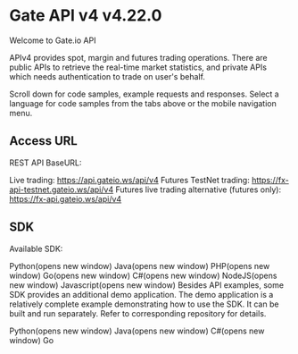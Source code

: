 # Gate API v4 v4.22.0
Welcome to Gate.io API

APIv4 provides spot, margin and futures trading operations. There are public APIs to retrieve the real-time market statistics, and private APIs which needs authentication to trade on user's behalf.

Scroll down for code samples, example requests and responses. Select a language for code samples from the tabs above or the mobile navigation menu.

## Access URL
REST API BaseURL:

Live trading: https://api.gateio.ws/api/v4
Futures TestNet trading: https://fx-api-testnet.gateio.ws/api/v4
Futures live trading alternative (futures only): https://fx-api.gateio.ws/api/v4
## SDK
Available SDK:

Python(opens new window)
Java(opens new window)
PHP(opens new window)
Go(opens new window)
C#(opens new window)
NodeJS(opens new window)
Javascript(opens new window)
Besides API examples, some SDK provides an additional demo application. The demo application is a relatively complete example demonstrating how to use the SDK. It can be built and run separately. Refer to corresponding repository for details.

Python(opens new window)
Java(opens new window)
C#(opens new window)
Go
